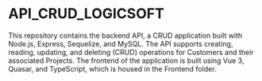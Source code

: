 # API_CRUD_LOGICSOFT 

This repository contains the backend API, a CRUD application built with Node.js, Express, Sequelize, and MySQL. The API supports creating, reading, updating, and deleting (CRUD) operations for Customers and their associated Projects. The frontend of the application is built using Vue 3, Quasar, and TypeScript, which is housed in the Frontend folder.
